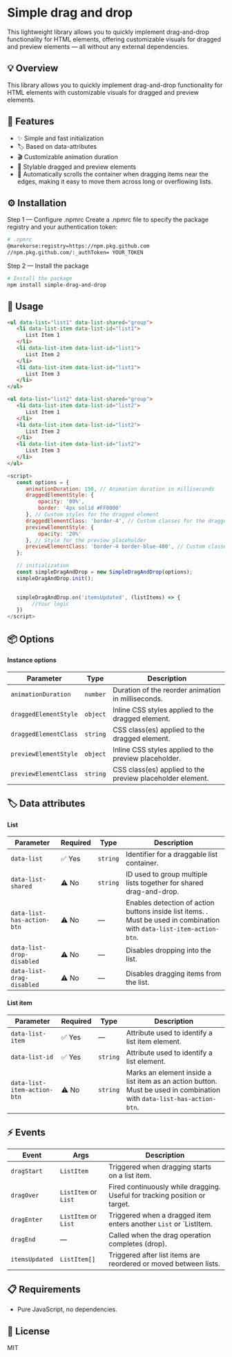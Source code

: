 # Simple drag and drop

This lightweight library allows you to quickly implement drag-and-drop functionality for HTML elements, offering customizable visuals for dragged and preview elements — all without any external dependencies.

## 💡 Overview

This library allows you to quickly implement drag-and-drop functionality for HTML elements with customizable visuals for dragged and preview elements.

## 🧩 Features

- ✨ Simple and fast initialization
- 🏷️ Based on data-attributes
- 🎬 Customizable animation duration
- 🎨 Stylable dragged and preview elements
- 🧲 Automatically scrolls the container when dragging items near the edges, making it easy to move them across long or overflowing lists.

## ⚙️ Installation
Step 1 — Configure .npmrc
Create a .npmrc file to specify the package registry and your authentication token:
 
```bash
# .npmrc
@marekorse:registry=https://npm.pkg.github.com
//npm.pkg.github.com/:_authToken= YOUR_TOKEN
```

Step 2 — Install the package

```bash
# Install the package
npm install simple-drag-and-drop
```


## 🚀 Usage

```html
<ul data-list="list1" data-list-shared="group">
   <li data-list-item data-list-id="list1">
      List Item 1
   </li>
   <li data-list-item data-list-id="list1">
      List Item 2
   </li>
   <li data-list-item data-list-id="list1">
      List Item 3
   </li>
</ul>

<ul data-list="list2" data-list-shared="group">
   <li data-list-item data-list-id="list2">
      List Item 1
   </li>
   <li data-list-item data-list-id="list2">
      List Item 2
   </li>
   <li data-list-item data-list-id="list2">
      List Item 3
   </li>
</ul>
```


```js
<script>
   const options = {
      animationDuration: 150, // Animation duration in milliseconds
      draggedElementStyle: { 
          opacity: '80%', 
          border: '4px solid #FF0000' 
      }, // Custom styles for the dragged element
      draggedElementClass: 'border-4', // Custom classes for the dragged element 
      previewElementStyle: { 
          opacity: '20%' 
      }, // Style for the preview placeholder
      previewElementClass: 'border-4 border-blue-400', // Custom classes for the preview placeholder
   };

   // initialization
   const simpleDragAndDrop = new SimpleDragAndDrop(options);
   simpleDragAndDrop.init();

	
   simpleDragAndDrop.on('itemsUpdated', (listItems) => {
        //Your logic
   })
</script>
```


## 📦 Options

#### Instance options

| Parameter                | Type          | Description                                                                 |
|--------------------------|---------------|-----------------------------------------------------------------------------|
| `animationDuration`      | `number`      | Duration of the reorder animation in milliseconds.                          |
| `draggedElementStyle`    | `object`      | Inline CSS styles applied to the dragged element.                           |
| `draggedElementClass`    | `string`      | CSS class(es) applied to the dragged element.                               |
| `previewElementStyle`    | `object`      | Inline CSS styles applied to the preview placeholder.                       |
| `previewElementClass`    | `string`      | CSS class(es) applied to the preview placeholder element.                   |



## 🏷️ Data attributes

#### List

| Parameter                   | Required  | Type     | Description                                                                                                            |
|-----------------------------|-----------|----------|------------------------------------------------------------------------------------------------------------------------|
| `data-list`                 | ✅ Yes   | `string` | Identifier for a draggable list container.                                                                             |
| `data-list-shared`          | ⚠️ No    | `string` | ID used to group multiple lists together for shared drag-and-drop.                                                     |
| `data-list-has-action-btn`  | ⚠️ No    | —        | Enables detection of action buttons inside list items. . Must be used in combination with `data-list-item-action-btn`. |                     
| `data-list-drop-disabled`   | ⚠️ No    | —        | Disables dropping into the list.                                                                                       |
| `data-list-drag-disabled`   | ⚠️ No    | —        | Disables dragging items from the list.                                                                                 |



#### List item

| Parameter                   | Required  | Type     | Description                                                                 
|-----------------------------|-----------|----------|-----------------------------------------------------------------------------------------------------------------------|
| `data-list-item`            | ✅ Yes   | —        | Attribute used to identify a list item element.                                                                       |
| `data-list-id`              | ✅ Yes   | `string` | Attribute used to identify a list element.                                                                            |
| `data-list-item-action-btn` | ⚠️ No    | `string` | Marks an element inside a list item as an action button. Must be used in combination with `data-list-has-action-btn`. |


## ⚡ Events



| Event           | Args                         | Description                                                                 |
|-----------------|------------------------------|-----------------------------------------------------------------------------|
| `dragStart`     | `ListItem`                   | Triggered when dragging starts on a list item.                              |
| `dragOver`      | `ListItem` or `List`         | Fired continuously while dragging. Useful for tracking position or target.  |
| `dragEnter`     | `ListItem` or `List`         | Triggered when a dragged item enters another `List` or `ListItem.           |
| `dragEnd`       | —                            | Called when the drag operation completes (drop).                            |
| `itemsUpdated`  | `ListItem[]`                 | Triggered after list items are reordered or moved between lists.            |


 
## 📋 Requirements

- Pure JavaScript, no dependencies.

## 📄 License

MIT
